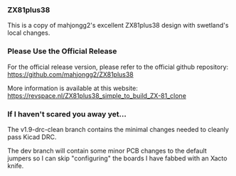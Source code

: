 
### ZX81plus38

This is a copy of mahjongg2's excellent ZX81plus38 design with swetland's local changes.

### Please Use the Official Release

For the official release version, please refer to the official github repository:
https://github.com/mahjongg2/ZX81plus38

More information is available at this website:
https://revspace.nl/ZX81plus38_simple_to_build_ZX-81_clone

### If I haven't scared you away yet...

The v1.9-drc-clean branch contains the minimal changes needed to cleanly pass Kicad DRC.

The dev branch will contain some minor PCB changes to the default jumpers so I can skip
"configuring" the boards I have fabbed with an Xacto knife.

